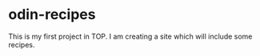 # odin-recipes
This is my first project in TOP. I am creating a site which will include some recipes.